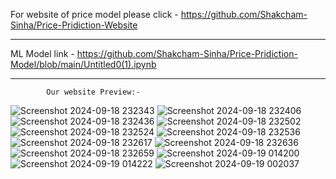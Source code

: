 For website of price model please click -
            https://github.com/Shakcham-Sinha/Price-Pridiction-Website
   ---------------------------         -------------------------------
ML Model link -
            https://github.com/Shakcham-Sinha/Price-Pridiction-Model/blob/main/Untitled0(1).ipynb
-------------------------------           --------------------------------
            Our website Preview:-
![Screenshot 2024-09-18 232343](https://github.com/user-attachments/assets/d99022f9-75d7-414f-b0f6-fe433e1726dc)
![Screenshot 2024-09-18 232406](https://github.com/user-attachments/assets/744731af-6cb4-467f-83c9-1b46a47e1352)
![Screenshot 2024-09-18 232436](https://github.com/user-attachments/assets/0d08839c-aadd-401f-a69d-d3fcfc98545a)
![Screenshot 2024-09-18 232502](https://github.com/user-attachments/assets/9613f248-08bb-45ad-ae05-fdbdeaca5c0a)
![Screenshot 2024-09-18 232524](https://github.com/user-attachments/assets/5da2ab70-2aab-4d0b-ab2a-eb62aded3822)
![Screenshot 2024-09-18 232536](https://github.com/user-attachments/assets/4154e032-4338-49c7-aebc-835a74edf08a)
![Screenshot 2024-09-18 232617](https://github.com/user-attachments/assets/a13434dd-8287-4d6b-94cb-1cb9b0ed9453)
![Screenshot 2024-09-18 232636](https://github.com/user-attachments/assets/3c47d987-94b3-4843-9656-dc2fdb3682aa)
![Screenshot 2024-09-18 232659](https://github.com/user-attachments/assets/52badc59-e565-4fad-b1aa-1e8038d6f8eb)
![Screenshot 2024-09-19 014200](https://github.com/user-attachments/assets/f421e889-2caa-4da9-a83e-ed56e9565799)
![Screenshot 2024-09-19 014222](https://github.com/user-attachments/assets/0e13faba-2a07-42ae-affa-769247a5d370)
![Screenshot 2024-09-19 002037](https://github.com/user-attachments/assets/bf4acd49-6137-4083-a108-01615be48d6a)

          
            
            

